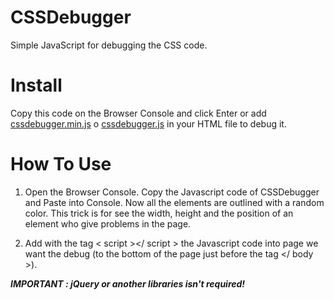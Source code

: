 # CSSDebugger
Simple JavaScript for debugging the CSS code.

# Install
Copy this code on the Browser Console and click Enter or add [cssdebugger.min.js](cssdebugger.min.js) o [cssdebugger.js](cssdebugger.js) in your HTML file to debug it.

# How To Use
1) Open the Browser Console. Copy the Javascript code of CSSDebugger and Paste into Console. Now all the elements are outlined with a random color. This trick is for see the width, height and the position of an element who give problems in the page.

2) Add with the tag < script ></ script > the Javascript code into page we want the debug (to the bottom of the page just before the tag </ body >).

***IMPORTANT : jQuery or another libraries isn't required!***
